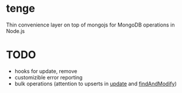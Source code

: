 # tenge
Thin convenience layer on top of mongojs for MongoDB operations in Node.js


# TODO
- hooks for update, remove
- customizible error reporting
- bulk operations (attention to upserts in
  [update](http://docs.mongodb.org/manual/reference/command/update) and
  [findAndModify](http://docs.mongodb.org/manual/reference/command/findAndModify))
